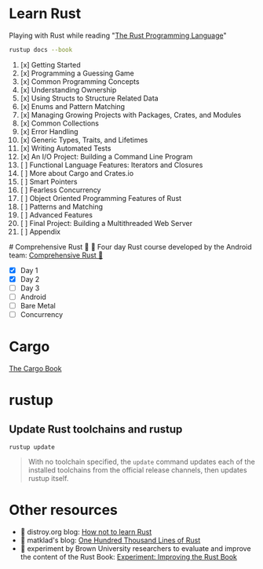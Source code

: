 # Learn Rust

Playing with Rust while reading "[The Rust Programming Language](https://doc.rust-lang.org/stable/book/)"

```bash
rustup docs --book
```

1. [x] Getting Started
2. [x] Programming a Guessing Game
3. [x] Common Programming Concepts
4. [x] Understanding Ownership
5. [x] Using Structs to Structure Related Data
6. [x] Enums and Pattern Matching
7. [x] Managing Growing Projects with Packages, Crates, and Modules
8. [x] Common Collections
9. [x] Error Handling
10. [x] Generic Types, Traits, and Lifetimes
11. [x] Writing Automated Tests
12. [x] An I/O Project: Building a Command Line Program
13. [ ] Functional Language Features: Iterators and Closures
14. [ ] More about Cargo and Crates.io
15. [ ] Smart Pointers
16. [ ] Fearless Concurrency
17. [ ] Object Oriented Programming Features of Rust
18. [ ] Patterns and Matching
19. [ ] Advanced Features
20. [ ] Final Project: Building a Multithreaded Web Server
21. [ ] Appendix

# Comprehensive Rust 🦀
📒 Four day Rust course developed by the Android team: [Comprehensive Rust 🦀](https://google.github.io/comprehensive-rust/)

- [X] Day 1
- [X] Day 2
- [ ] Day 3
- [ ] Android
- [ ] Bare Metal
- [ ] Concurrency

# Cargo

[The Cargo Book](https://doc.rust-lang.org/cargo/index.html)

# rustup

## Update Rust toolchains and rustup

```
rustup update
```

> With no toolchain specified, the `update` command updates each of
> the installed toolchains from the official release channels, then
> updates rustup itself.

# Other resources

* 📒 distroy.org blog: [How not to learn Rust](https://dystroy.org/blog/how-not-to-learn-rust/)
* 📒 matklad's blog: [One Hundred Thousand Lines of Rust](https://matklad.github.io/2021/09/05/Rust100k.html)
* 📒 experiment by Brown University researchers to evaluate and improve the content of the Rust Book: [Experiment: Improving the Rust Book](https://rust-book.cs.brown.edu/)
